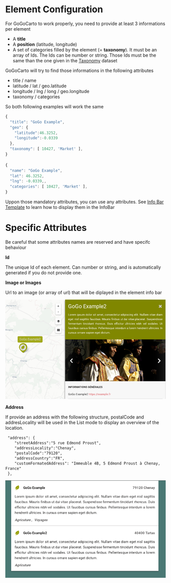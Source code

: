Element Configuration
========
For GoGoCarto to work properly, you need to provide at least 3 informations per element
* A **title**
* A **position** (latitude, longitude)
* A set of categories filled by the element (= **taxonomy**). It must be an array of Ids. The Ids can be number or string. Those Ids must be the same than the one given in the [Taxonomy](taxonomy.md) dataset

GoGoCarto will try to find those informations in the following attributes
* title / name
* latitude / lat / geo.latitude
* longitude / lng / long / geo.longitude
* taxonomy / categories

So both following examples will work the same


```javascript
{
  "title": "GoGo Example",
  "geo": {
    "latitude":46.3252,
    "longitude":-0.0339
  },
  "taxonomy": [ 10427, 'Market' ],
}

{
  "name": "GoGo Example",
  "lat": 46.3252,
  "lng": -0.0339,,
  "categories": [ 10427, 'Market' ],
}
```

Uppon those mandatory attributes, you can use any attributes. See [Info Bar Template](info-bar-templates.md) to learn how to display them in the InfoBar

Specific Attributes
=============

Be careful that some attributes names are reserved and have specifc behaviour

**Id**

The unique Id of each element. Can number or string, and is automatically generated if you do not provide one.

**Image or Images**

Url to an image (or array of url) that will be diplayed in the element info bar

![](images/infobar-image.png)

**Address**

If provide an address with the following structure, postalCode and addresLocality will be used in the List mode to display an overview of the location.
```
 "address": {
    "streetAddress":"5 rue Edmond Proust",
    "addressLocality":"Chenay",
    "postalCode":"79120",
    "addressCountry":"FR",
    "customFormatedAddress": "Immeuble 4B, 5 Edmond Proust à Chenay, France"
 },
 ```
![](images/listmode-address.png)
 


